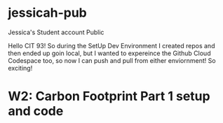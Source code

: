 # jessicah-pub
Jessica's Student account Public

Hello CIT 93! So during the SetUp Dev Environment I created repos and then ended up goin local, but I wanted to expereince the Github Cloud Codespace too, so now I can push and pull from either enviornment! So exciting!

# W2: Carbon Footprint Part 1 setup and code

